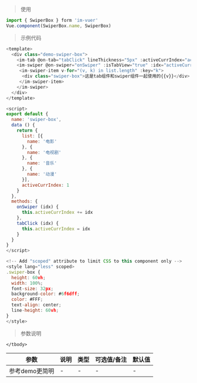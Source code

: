 > 使用

```js
import { SwiperBox } form 'im-vuer'
Vue.component(SwiperBox.name, SwiperBox)
```

> 示例代码

```js
<template>
  <div class="demo-swiper-box">
    <im-tab @on-tab="tabClick" lineThickness="5px" :activeCurrIndex="activeCurrIndex" :list='list'></im-tab>
    <im-swiper @on-swiper="onSwiper" :isTabView="true" :idx="activeCurrIndex" :autoPlay="0" :loop="false" dotColor="transparent" dotActiveColor="transparent">
     <im-swiper-item v-for="(v, k) in list.length" :key="k">
      <div class="swiper-box">这是tab组件和swiper组件一起使用的{{v}}</div>
     </im-swiper-item>
    </im-swiper>
  </div>
</template>

<script>
export default {
  name: 'swiper-box',
  data () {
    return {
      list: [{
        name: '电影'
      }, {
        name: '电视剧'
      }, {
        name: '音乐'
      }, {
        name: '动漫'
      }],
      activeCurrIndex: 1
    }
  },
  methods: {
    onSwiper (idx) {
      this.activeCurrIndex += idx
    },
    tabClick (idx) {
      this.activeCurrIndex = idx
    }
  }
}
</script>

<!-- Add "scoped" attribute to limit CSS to this component only -->
<style lang="less" scoped>
.swiper-box {
  height: 60vh;
  width: 100%;
  font-size: 32px;
  background-color: #6f6dff;
  color: #FFF;
  text-align: center;
  line-height: 60vh;
}
</style>

```
> 参数说明
<div>
  <table>
    <thead>
      <tr>
        <th>参数</th> 
        <th>说明</th> 
        <th>类型</th> 
        <th>可选值/备注</th> 
        <th>默认值</th>
      </tr>
    </thead> 
    <tbody>
      <tr>
        <td>参考demo更简明</td> 
        <td>-</td> 
        <td>-</td> 
        <td>-</td> 
        <td>-</td>
      </tr>
      
    </tbody>
  </table>
</div>